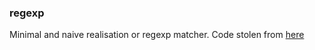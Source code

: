 ### regexp
Minimal and naive realisation or regexp matcher. Code stolen from [here](https://www.cs.princeton.edu/courses/archive/spr09/cos333/beautiful.html)
